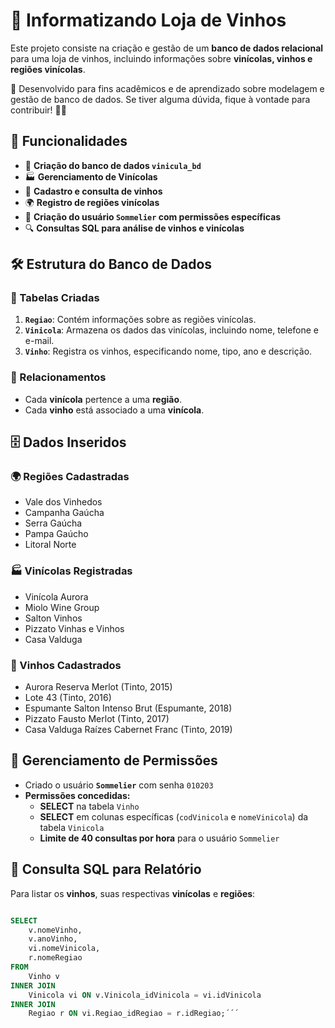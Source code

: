 # 🍷 Informatizando Loja de Vinhos

Este projeto consiste na criação e gestão de um **banco de dados relacional** para uma loja de vinhos, incluindo informações sobre **vinícolas, vinhos e regiões vinícolas**.

📌 Desenvolvido para fins acadêmicos e de aprendizado sobre modelagem e gestão de banco de dados.
Se tiver alguma dúvida, fique à vontade para contribuir! 🍷✨

## 📌 Funcionalidades

- 📂 **Criação do banco de dados `vinicula_bd`**
- 🏭 **Gerenciamento de Vinícolas**
- 🍷 **Cadastro e consulta de vinhos**
- 🌍 **Registro de regiões vinícolas**
- 👤 **Criação do usuário `Sommelier` com permissões específicas**
- 🔍 **Consultas SQL para análise de vinhos e vinícolas**

## 🛠️ Estrutura do Banco de Dados

### 🔹 Tabelas Criadas

1. **`Regiao`**: Contém informações sobre as regiões vinícolas.
2. **`Vinicola`**: Armazena os dados das vinícolas, incluindo nome, telefone e e-mail.
3. **`Vinho`**: Registra os vinhos, especificando nome, tipo, ano e descrição.

### 🔹 Relacionamentos

- Cada **vinícola** pertence a uma **região**.
- Cada **vinho** está associado a uma **vinícola**.

## 🗄️ Dados Inseridos

### 🌍 Regiões Cadastradas
- Vale dos Vinhedos
- Campanha Gaúcha
- Serra Gaúcha
- Pampa Gaúcho
- Litoral Norte

### 🏭 Vinícolas Registradas
- Vinícola Aurora
- Miolo Wine Group
- Salton Vinhos
- Pizzato Vinhas e Vinhos
- Casa Valduga

### 🍷 Vinhos Cadastrados
- Aurora Reserva Merlot (Tinto, 2015)
- Lote 43 (Tinto, 2016)
- Espumante Salton Intenso Brut (Espumante, 2018)
- Pizzato Fausto Merlot (Tinto, 2017)
- Casa Valduga Raízes Cabernet Franc (Tinto, 2019)

## 🔐 Gerenciamento de Permissões

- Criado o usuário **`Sommelier`** com senha `010203`
- **Permissões concedidas:**
  - **SELECT** na tabela `Vinho`
  - **SELECT** em colunas específicas (`codVinicola` e `nomeVinicola`) da tabela `Vinicola`
  - **Limite de 40 consultas por hora** para o usuário `Sommelier`

## 🔎 Consulta SQL para Relatório

Para listar os **vinhos**, suas respectivas **vinícolas** e **regiões**:

```sql

SELECT 
    v.nomeVinho,
    v.anoVinho,
    vi.nomeVinicola,
    r.nomeRegiao
FROM 
    Vinho v
INNER JOIN 
    Vinicola vi ON v.Vinicola_idVinicola = vi.idVinicola
INNER JOIN 
    Regiao r ON vi.Regiao_idRegiao = r.idRegiao;´´´

